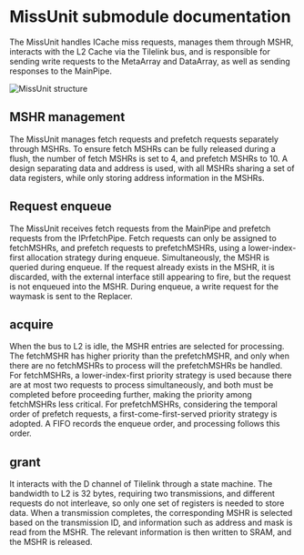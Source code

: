# MissUnit submodule documentation

The MissUnit handles ICache miss requests, manages them through MSHR, interacts
with the L2 Cache via the Tilelink bus, and is responsible for sending write
requests to the MetaArray and DataArray, as well as sending responses to the
MainPipe.

![MissUnit structure](../figure/ICache/MissUnit/missunit_structure.png)

## MSHR management

The MissUnit manages fetch requests and prefetch requests separately through
MSHRs. To ensure fetch MSHRs can be fully released during a flush, the number of
fetch MSHRs is set to 4, and prefetch MSHRs to 10. A design separating data and
address is used, with all MSHRs sharing a set of data registers, while only
storing address information in the MSHRs.

## Request enqueue

The MissUnit receives fetch requests from the MainPipe and prefetch requests
from the IPrfetchPipe. Fetch requests can only be assigned to fetchMSHRs, and
prefetch requests to prefetchMSHRs, using a lower-index-first allocation
strategy during enqueue. Simultaneously, the MSHR is queried during enqueue. If
the request already exists in the MSHR, it is discarded, with the external
interface still appearing to fire, but the request is not enqueued into the
MSHR. During enqueue, a write request for the waymask is sent to the Replacer.

## acquire

When the bus to L2 is idle, the MSHR entries are selected for processing. The
fetchMSHR has higher priority than the prefetchMSHR, and only when there are no
fetchMSHRs to process will the prefetchMSHRs be handled. For fetchMSHRs, a
lower-index-first priority strategy is used because there are at most two
requests to process simultaneously, and both must be completed before proceeding
further, making the priority among fetchMSHRs less critical. For prefetchMSHRs,
considering the temporal order of prefetch requests, a first-come-first-served
priority strategy is adopted. A FIFO records the enqueue order, and processing
follows this order.

## grant

It interacts with the D channel of Tilelink through a state machine. The
bandwidth to L2 is 32 bytes, requiring two transmissions, and different requests
do not interleave, so only one set of registers is needed to store data. When a
transmission completes, the corresponding MSHR is selected based on the
transmission ID, and information such as address and mask is read from the MSHR.
The relevant information is then written to SRAM, and the MSHR is released.

